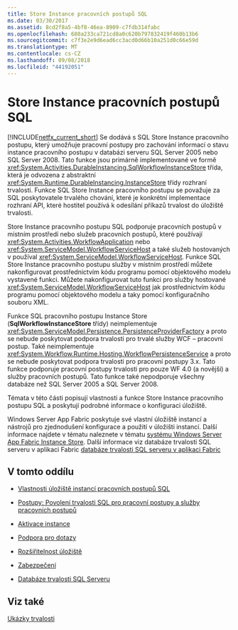 ```yaml
---
title: Store Instance pracovních postupů SQL
ms.date: 03/30/2017
ms.assetid: 8cd2f8a5-4bf8-46ea-8909-c7fdb314fabc
ms.openlocfilehash: 680a233ca721cd8a0c620b797832419f460b13b6
ms.sourcegitcommit: c7f3e2e9d6ead6cc3acd0d66b10a251d0c66e59d
ms.translationtype: MT
ms.contentlocale: cs-CZ
ms.lasthandoff: 09/08/2018
ms.locfileid: "44192051"
---
```

# <a name="sql-workflow-instance-store"></a>Store Instance pracovních postupů SQL
[!INCLUDE[netfx_current_short](../../../includes/netfx-current-short-md.md)] Se dodává s SQL Store Instance pracovního postupu, který umožňuje pracovní postupy pro zachování informací o stavu instance pracovního postupu v databázi serveru SQL Server 2005 nebo SQL Server 2008. Tato funkce jsou primárně implementované ve formě <xref:System.Activities.DurableInstancing.SqlWorkflowInstanceStore> třída, která je odvozena z abstraktní <xref:System.Runtime.DurableInstancing.InstanceStore> třídy rozhraní trvalosti. Funkce SQL Store Instance pracovního postupu se považuje za SQL poskytovatele trvalého chování, které je konkrétní implementace rozhraní API, které hostitel používá k odesílání příkazů trvalost do úložiště trvalosti.  
  
 Store Instance pracovního postupu SQL podporuje pracovních postupů v místním prostředí nebo služeb pracovních postupů, které používají <xref:System.Activities.WorkflowApplication> nebo <xref:System.ServiceModel.WorkflowServiceHost> a také služeb hostovaných v používal <xref:System.ServiceModel.WorkflowServiceHost>. Funkce SQL Store Instance pracovního postupu služby v místním prostředí můžete nakonfigurovat prostřednictvím kódu programu pomocí objektového modelu vystavené funkci. Můžete nakonfigurovat tuto funkci pro služby hostované <xref:System.ServiceModel.WorkflowServiceHost> jak prostřednictvím kódu programu pomocí objektového modelu a taky pomocí konfiguračního souboru XML.  
  
 Funkce SQL pracovního postupu Instance Store (**SqlWorkflowInstanceStore** třídy) neimplementuje <xref:System.ServiceModel.Persistence.PersistenceProviderFactory> a proto se nebude poskytovat podpora trvalosti pro trvalé služby WCF – pracovní postup. Také neimplementuje <xref:System.Workflow.Runtime.Hosting.WorkflowPersistenceService> a proto se nebude poskytovat podpora trvalosti pro pracovní postupy 3.x. Tato funkce podporuje pracovní postupy trvalosti pro pouze WF 4.0 (a novější) a služby pracovních postupů. Tato funkce také nepodporuje všechny databáze než SQL Server 2005 a SQL Server 2008.  
  
 Témata v této části popisují vlastnosti a funkce Store Instance pracovního postupu SQL a poskytují podrobné informace o konfiguraci úložiště.  
  
 Windows Server App Fabric poskytuje své vlastní úložiště instancí a nástrojů pro zjednodušení konfigurace a použití v úložišti instancí. Další informace najdete v tématu naleznete v tématu [systému Windows Server App Fabric Instance Store](https://go.microsoft.com/fwlink/?LinkId=201201). Další informace viz databáze trvalosti SQL serveru v aplikaci Fabric [databáze trvalosti SQL serveru v aplikaci Fabric](https://go.microsoft.com/fwlink/?LinkId=201202)  
  
## <a name="in-this-section"></a>V tomto oddílu  
  
-   [Vlastnosti úložiště instancí pracovních postupů SQL](../../../docs/framework/windows-workflow-foundation/properties-of-sql-workflow-instance-store.md)  
  
-   [Postupy: Povolení trvalosti SQL pro pracovní postupy a služby pracovních postupů](../../../docs/framework/windows-workflow-foundation/how-to-enable-sql-persistence-for-workflows-and-workflow-services.md)  
  
-   [Aktivace instance](../../../docs/framework/windows-workflow-foundation/instance-activation.md)  
  
-   [Podpora pro dotazy](../../../docs/framework/windows-workflow-foundation/support-for-queries.md)  
  
-   [Rozšiřitelnost úložiště](../../../docs/framework/windows-workflow-foundation/store-extensibility.md)  
  
-   [Zabezpečení](../../../docs/framework/windows-workflow-foundation/security.md)  
  
-   [Databáze trvalosti SQL Serveru](../../../docs/framework/windows-workflow-foundation/sql-server-persistence-database.md)  
  
## <a name="see-also"></a>Viz také  
 [Ukázky trvalosti](https://go.microsoft.com/fwlink/?LinkID=177735)
